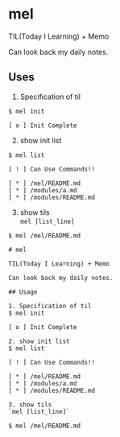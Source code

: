 # mel

TIL(Today I Learning) + Memo

Can look back my daily notes.

## Uses

1. Specification of til
```
$ mel init

[ o ] Init Complete
```

2. show init list
```
$ mel list

[ ! ] Can Use Commands!!

[ * ] /mel/README.md
[ * ] /modules/a.md
[ * ] /modules/README.md
```

3. show tils  
`mel [list_line]`
```
$ mel /mel/README.md

# mel

TIL(Today I Learning) + Memo

Can look back my daily notes.

## Usage

1. Specification of til
$ mel init

[ o ] Init Complete

2. show init list
$ mel list

[ ! ] Can Use Commands!!

[ * ] /mel/README.md
[ * ] /modules/a.md
[ * ] /modules/README.md

3. show tils
`mel [list_line]`

$ mel /mel/README.md

```
